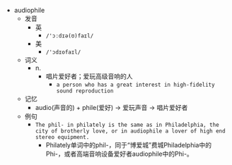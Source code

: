 - audiophile
  - 发音
    - 英
      - `/'ɔːdɪə(ʊ)faɪl/`
    - 美
      - `/'ɔdɪofaɪl/`
  - 词义
    - n.
      - 唱片爱好者；爱玩高级音响的人
        - `a person who has a great interest in high-fidelity sound reproduction `
  - 记忆
    - audio(声音的) + phile(爱好) → 爱玩声音 → 唱片爱好者
  - 例句
    - `The phil- in philately is the same as in Philadelphia, the city of brotherly love, or in audiophile a lover of high end stereo equipment.`
      - Philately单词中的phil-，同于“博爱城”费城Philadelphia中的Phi-，或者高端音响设备爱好者audiophile中的Phi-。

